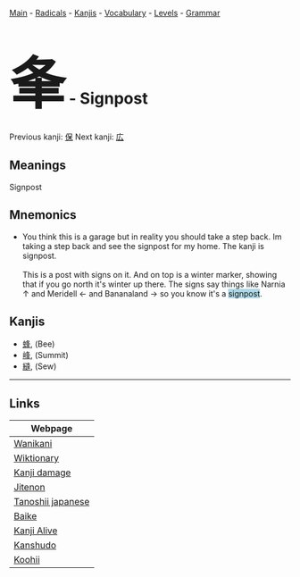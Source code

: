 <style> bigfont {font-size: 100px}</style>
[Main](../README.md) -
[Radicals](../radicals.md) -
[Kanjis](../kanjis.md) -
[Vocabulary](../vocabulary.md) -
[Levels](../levels.md) -
[Grammar](../grammar.md)
# <bigfont> 夆</bigfont> - Signpost 

Previous kanji: [保](保.md) Next kanji: [広](広.md) 

## Meanings
 Signpost
## Mnemonics
 * You think this is a garage but in reality you should take a step back. Im taking a step back and see the signpost for my home. The kanji is signpost.<br><br>This is a post with signs on it. And on top is a winter marker, showing that if you go north it's winter up there. The signs say things like Narnia ↑ and Meridell ← and Bananaland → so you know it's a <span style="background-color:#ADD8E6"> signpost</span>.


## Kanjis
 * [蜂](../kanjis/蜂.md), (Bee)
* [峰](../kanjis/峰.md), (Summit)
* [縫](../kanjis/縫.md), (Sew)



---

## Links 

| Webpage |
| --- |
| [Wanikani          ](https://www.wanikani.com/kanji/夆) |
| [Wiktionary        ](https://en.wiktionary.org/wiki/夆) |
| [Kanji damage      ](http://www.kanjidamage.com/kanji/search?utf8=✓&q=夆) |
| [Jitenon           ](https://jitenon.com/kanji/夆) |
| [Tanoshii japanese ](https://www.tanoshiijapanese.com/dictionary/kanji.cfm?k=夆) |
| [Baike             ](https://baike.baidu.com/item/夆) |
| [Kanji Alive       ](https://app.kanjialive.com/夆) |
| [Kanshudo          ](https://www.kanshudo.com/searchmn?q=夆) |
| [Koohii            ](https://kanji.koohii.com/study/kanji/夆) |
